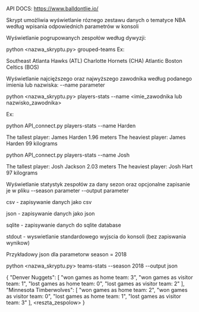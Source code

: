 API DOCS:  https://www.balldontlie.io/

Skrypt umożliwia wyświetlanie róznego zestawu danych o tematyce NBA według wpisania odpowiednich parametrów w konsoli


Wyświetlanie pogrupowanych zespołów według dywyzji:

python <nazwa_skryptu.py> grouped-teams
Ex:

Southeast
    Atlanta Hawks (ATL)
    Charlotte Hornets (CHA)
    <reszta zespolow>
Atlantic
    Boston Celtics (BOS)
    <reszta zespolow>



Wyświetlanie najcięższego oraz najwyższego zawodnika według podanego imienia lub nazwiska:
--name parameter

python <nazwa_skryptu.py> players-stats --name <imie_zawodnika lub nazwisko_zawodnika>
        
Ex:
        
python API_connect.py players-stats --name Harden

The tallest player: James Harden 1.96 meters
The heaviest player:  James Harden 99 kilograms
        
python API_connect.py players-stats --name Josh
        
The tallest player: Josh Jackson 2.03 meters
The heaviest player:  Josh Hart 97 kilograms


Wyświetlanie statystyk zespołów za dany sezon oraz opcjonalne zapisanie je w pliku
--season parameter
--output parameter

csv - zapisywanie danych jako csv

json - zapisywanie danych jako json

sqlite - zapisywanie danych do sqlite database

stdout - wyswietlanie standardowego wyjscia do konsoli (bez zapiswania wynikow)
      
Przykładowy json dla parametorw season = 2018 
        
python <nazwa_skryptu.py> teams-stats --season 2018 --output json
        
{
    "Denver Nuggets": [
        "won games as home team: 3",
        "won games as visitor team: 1",
        "lost games as home team: 0",
        "lost games as visitor team: 2"
    ],
    "Minnesota Timberwolves": [
        "won games as home team: 2",
        "won games as visitor team: 0",
        "lost games as home team: 1",
        "lost games as visitor team: 3"
    ],
      <reszta_zespolow>
}        




